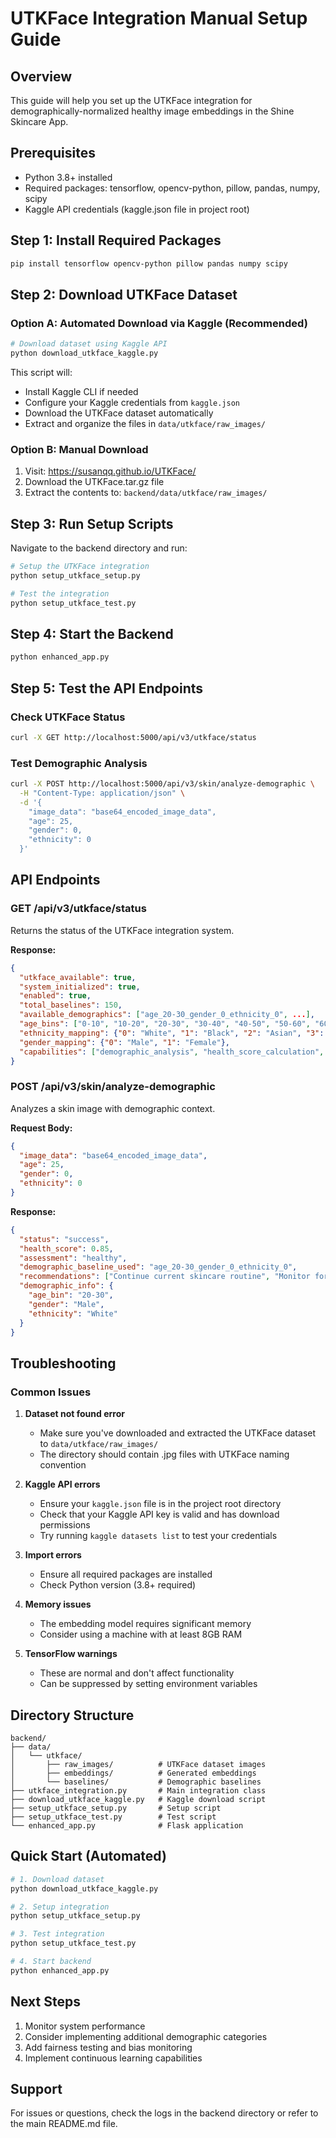 # UTKFace Integration Manual Setup Guide

## Overview
This guide will help you set up the UTKFace integration for demographically-normalized healthy image embeddings in the Shine Skincare App.

## Prerequisites
- Python 3.8+ installed
- Required packages: tensorflow, opencv-python, pillow, pandas, numpy, scipy
- Kaggle API credentials (kaggle.json file in project root)

## Step 1: Install Required Packages
```bash
pip install tensorflow opencv-python pillow pandas numpy scipy
```

## Step 2: Download UTKFace Dataset

### Option A: Automated Download via Kaggle (Recommended)
```bash
# Download dataset using Kaggle API
python download_utkface_kaggle.py
```

This script will:
- Install Kaggle CLI if needed
- Configure your Kaggle credentials from `kaggle.json`
- Download the UTKFace dataset automatically
- Extract and organize the files in `data/utkface/raw_images/`

### Option B: Manual Download
1. Visit: https://susanqq.github.io/UTKFace/
2. Download the UTKFace.tar.gz file
3. Extract the contents to: `backend/data/utkface/raw_images/`

## Step 3: Run Setup Scripts
Navigate to the backend directory and run:

```bash
# Setup the UTKFace integration
python setup_utkface_setup.py

# Test the integration
python setup_utkface_test.py
```

## Step 4: Start the Backend
```bash
python enhanced_app.py
```

## Step 5: Test the API Endpoints

### Check UTKFace Status
```bash
curl -X GET http://localhost:5000/api/v3/utkface/status
```

### Test Demographic Analysis
```bash
curl -X POST http://localhost:5000/api/v3/skin/analyze-demographic \
  -H "Content-Type: application/json" \
  -d '{
    "image_data": "base64_encoded_image_data",
    "age": 25,
    "gender": 0,
    "ethnicity": 0
  }'
```

## API Endpoints

### GET /api/v3/utkface/status
Returns the status of the UTKFace integration system.

**Response:**
```json
{
  "utkface_available": true,
  "system_initialized": true,
  "enabled": true,
  "total_baselines": 150,
  "available_demographics": ["age_20-30_gender_0_ethnicity_0", ...],
  "age_bins": ["0-10", "10-20", "20-30", "30-40", "40-50", "50-60", "60-70", "70-80", "80-90", "90-100"],
  "ethnicity_mapping": {"0": "White", "1": "Black", "2": "Asian", "3": "Indian", "4": "Others"},
  "gender_mapping": {"0": "Male", "1": "Female"},
  "capabilities": ["demographic_analysis", "health_score_calculation", "baseline_comparison"]
}
```

### POST /api/v3/skin/analyze-demographic
Analyzes a skin image with demographic context.

**Request Body:**
```json
{
  "image_data": "base64_encoded_image_data",
  "age": 25,
  "gender": 0,
  "ethnicity": 0
}
```

**Response:**
```json
{
  "status": "success",
  "health_score": 0.85,
  "assessment": "healthy",
  "demographic_baseline_used": "age_20-30_gender_0_ethnicity_0",
  "recommendations": ["Continue current skincare routine", "Monitor for any changes"],
  "demographic_info": {
    "age_bin": "20-30",
    "gender": "Male",
    "ethnicity": "White"
  }
}
```

## Troubleshooting

### Common Issues

1. **Dataset not found error**
   - Make sure you've downloaded and extracted the UTKFace dataset to `data/utkface/raw_images/`
   - The directory should contain .jpg files with UTKFace naming convention

2. **Kaggle API errors**
   - Ensure your `kaggle.json` file is in the project root directory
   - Check that your Kaggle API key is valid and has download permissions
   - Try running `kaggle datasets list` to test your credentials

3. **Import errors**
   - Ensure all required packages are installed
   - Check Python version (3.8+ required)

4. **Memory issues**
   - The embedding model requires significant memory
   - Consider using a machine with at least 8GB RAM

5. **TensorFlow warnings**
   - These are normal and don't affect functionality
   - Can be suppressed by setting environment variables

## Directory Structure
```
backend/
├── data/
│   └── utkface/
│       ├── raw_images/          # UTKFace dataset images
│       ├── embeddings/          # Generated embeddings
│       └── baselines/           # Demographic baselines
├── utkface_integration.py       # Main integration class
├── download_utkface_kaggle.py   # Kaggle download script
├── setup_utkface_setup.py       # Setup script
├── setup_utkface_test.py        # Test script
└── enhanced_app.py              # Flask application
```

## Quick Start (Automated)
```bash
# 1. Download dataset
python download_utkface_kaggle.py

# 2. Setup integration
python setup_utkface_setup.py

# 3. Test integration
python setup_utkface_test.py

# 4. Start backend
python enhanced_app.py
```

## Next Steps
1. Monitor system performance
2. Consider implementing additional demographic categories
3. Add fairness testing and bias monitoring
4. Implement continuous learning capabilities

## Support
For issues or questions, check the logs in the backend directory or refer to the main README.md file. 